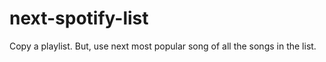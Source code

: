 # next-spotify-list
Copy a playlist. But, use  next most popular song of all the songs in the list.
